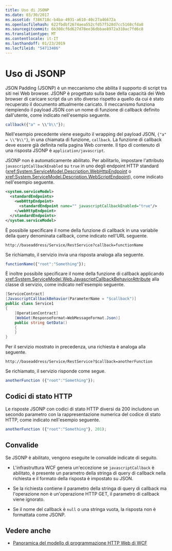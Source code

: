 ```yaml
---
title: Uso di JSONP
ms.date: 03/30/2017
ms.assetid: f386718c-b4ba-4931-a610-40c27a46672a
ms.openlocfilehash: 622fbdbf2674aea552cfd57f528d7cc5168cfda8
ms.sourcegitcommit: 6b308cf6d627d78ee36dbbae8972a310ac7fd6c8
ms.translationtype: MT
ms.contentlocale: it-IT
ms.lasthandoff: 01/23/2019
ms.locfileid: "54713486"
---
```

# <a name="using-jsonp"></a>Uso di JSONP

JSON Padding (JSONP) è un meccanismo che abilita il supporto di script tra siti nei Web browser. JSONP è progettato sulla base della capacità dei Web browser di caricare script da un sito diverso rispetto a quello da cui è stato recuperato il documento attualmente caricato. Il meccanismo funziona riempiendo il payload JSON con un nome di funzione di callback definito dall'utente, come indicato nell'esempio seguente.

```javascript
callback({"a" = \\"b\\"});
```

Nell'esempio precedente viene eseguito il wrapping del payload JSON, `{"a" = \\"b\\"}`, in una chiamata di funzione, `callback`. La funzione di callback deve essere già definita nella pagina Web corrente. Il tipo di contenuto di una risposta JSONP è `application/javascript`.

JSONP non è automaticamente abilitato. Per abilitarlo, impostare l'attributo `javascriptCallbackEnabled` su `true` in uno degli endpoint HTTP standard (<xref:System.ServiceModel.Description.WebHttpEndpoint> o <xref:System.ServiceModel.Description.WebScriptEndpoint>), come indicato nell'esempio seguente.

```xml
<system.serviceModel>
  <standardEndpoints>
    <webHttpEndpoint>
      <standardEndpoint name="" javascriptCallbackEnabled="true"/>
    </webHttpEndpoint>
  </standardEndpoints>
</system.serviceModel>
```

È possibile specificare il nome della funzione di callback in una variabile della query denominata callback, come indicato nell'URL seguente.

`http://baseaddress/Service/RestService?callback=functionName`

Se richiamato, il servizio invia una risposta analoga alla seguente.

```javascript
functionName({"root":"Something"});
```  

È inoltre possibile specificare il nome della funzione di callback applicando <xref:System.ServiceModel.Web.JavascriptCallbackBehaviorAttribute> alla classe di servizio, come indicato nell'esempio seguente.

```csharp
[ServiceContract]
[JavascriptCallbackBehavior(ParameterName = "$callback")]
public class Service1
{
    [OperationContract]
    [WebGet(ResponseFormat=WebMessageFormat.Json)]
    public string GetData()
    {
    }
}
```

Per il servizio mostrato in precedenza, una richiesta è analoga alla seguente.

`http://baseaddress/Service/RestService?$callback=anotherFunction`

Se richiamato, il servizio risponde come segue.

```javascript
anotherFunction ({"root":"Something"});
```

## <a name="http-status-codes"></a>Codici di stato HTTP

Le risposte JSONP con codici di stato HTTP diversi da 200 includono un secondo parametro con la rappresentazione numerica del codice di stato HTTP, come indicato nell'esempio seguente.

```javascript
anotherFunction ({"root":"Something"}, 201);
```

## <a name="validations"></a>Convalide

Se JSONP è abilitato, vengono eseguite le convalide indicate di seguito.

- L'infrastruttura WCF genera un'eccezione se `javascriptCallback` è abilitato, è presente un parametro della stringa di query di callback nella richiesta e il formato della risposta è impostato su JSON.

- Se la richiesta contiene il parametro della stringa di query di callback ma l'operazione non è un'operazione HTTP GET, il parametro di callback viene ignorato.

- Se il nome del callback è `null` o una stringa vuota, la risposta non è formattata come JSONP.

## <a name="see-also"></a>Vedere anche

- [Panoramica del modello di programmazione HTTP Web di WCF](../../../../docs/framework/wcf/feature-details/wcf-web-http-programming-model-overview.md)
